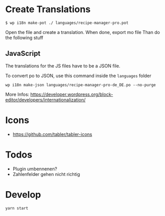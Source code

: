 # Create Translations

`$ wp i18n make-pot ./ languages/recipe-manager-pro.pot`

Open the file and create a translation.
When done, export mo file
Than do the following stuff

## JavaScript

The translations for the JS files have to be a JSON file.

To convert po to JSON, use this command inside the `languages` folder

`wp i18n make-json languages/recipe-manager-pro-de_DE.po --no-purge`

More Infos: https://developer.wordpress.org/block-editor/developers/internationalization/

# Icons

- https://github.com/tabler/tabler-icons

# Todos

- Plugin umbennenen?
- Zahlenfelder gehen nicht richtig

# Develop

`yarn start`
